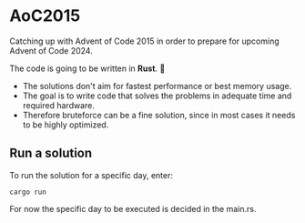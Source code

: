 # AoC2015

Catching up with Advent of Code 2015 in order to prepare for upcoming Advent of Code 2024.

The code is going to be written in **Rust**. :crab:

- The solutions don't aim for fastest performance or best memory usage.
- The goal is to write code that solves the problems in adequate time and required hardware.
- Therefore bruteforce can be a fine solution, since in most cases it needs to be highly optimized.

## Run a solution

To run the solution for a specific day, enter:

`cargo run`

For now the specific day to be executed is decided in the main.rs.

